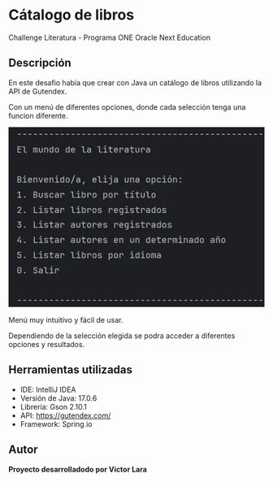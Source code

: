 # Cátalogo de libros
Challenge Literatura - Programa ONE Oracle Next Education

## Descripción
En este desafio había que crear con Java un catálogo de libros utilizando la API de Gutendex.

Con un menú de diferentes opciones, donde cada selección tenga una funcion diferente.

![alt text](Menú.jpg)

Menú muy intuitivo y fácil de usar.

Dependiendo de la selección elegida se podra acceder a diferentes opciones y resultados.

## Herramientas utilizadas
- IDE: IntelliJ IDEA
- Versión de Java: 17.0.6
- Librería: Gson 2.10.1
- API: https://gutendex.com/
- Framework: Spring.io
  
## Autor
**Proyecto desarrolladodo por Victor Lara**
